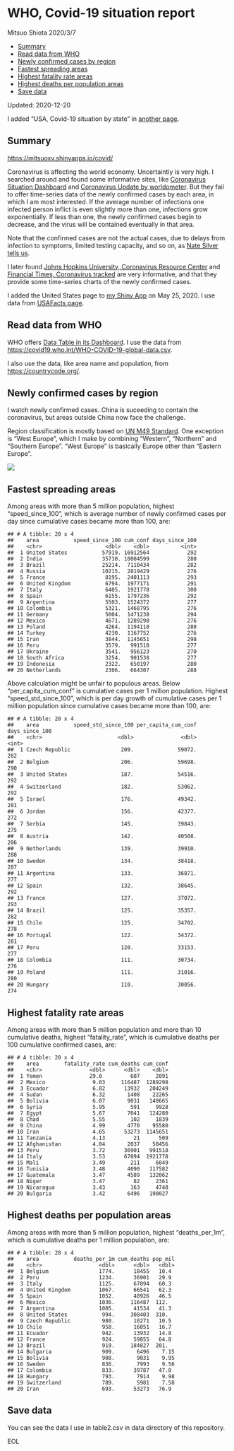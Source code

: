 WHO, Covid-19 situation report
================
Mitsuo Shiota
2020/3/7

  - [Summary](#summary)
  - [Read data from WHO](#read-data-from-who)
  - [Newly confirmed cases by region](#newly-confirmed-cases-by-region)
  - [Fastest spreading areas](#fastest-spreading-areas)
  - [Highest fatality rate areas](#highest-fatality-rate-areas)
  - [Highest deaths per population
    areas](#highest-deaths-per-population-areas)
  - [Save data](#save-data)

Updated: 2020-12-20

I added “USA, Covid-19 situation by state” in [another page](USA.md).

## Summary

<https://mitsuoxv.shinyapps.io/covid/>

Coronavirus is affecting the world economy. Uncertaintiy is very high. I
searched around and found some informative sites, like [Coronavirus
Situation
Dashboard](https://who.maps.arcgis.com/apps/opsdashboard/index.html#/c88e37cfc43b4ed3baf977d77e4a0667)
and [Coronavirus Update by
worldometer](https://www.worldometers.info/coronavirus/). But they fail
to offer time-series data of the newly confirmed cases by each area, in
which I am most interested. If the average number of infections one
infected person inflict is even slightly more than one, infections grow
exponentially. If less than one, the newly confirmed cases begin to
decrease, and the virus will be contained eventually in that area.

Note that the confirmed cases are not the actual cases, due to delays
from infection to symptoms, limited testing capacity, and so on, as
[Nate Silver tells
us](https://fivethirtyeight.com/features/coronavirus-case-counts-are-meaningless/).

I later found [Johns Hopkins University, Coronavirus Resource
Center](https://coronavirus.jhu.edu/) and [Financial Times, Coronavirus
tracked](https://www.ft.com/content/a26fbf7e-48f8-11ea-aeb3-955839e06441)
are very informative, and that they provide some time-series charts of
the newly confirmed cases.

I added the United States page to [my Shiny
App](https://mitsuoxv.shinyapps.io/covid/) on May 25, 2020. I use data
from [USAFacts
page](https://usafacts.org/visualizations/coronavirus-covid-19-spread-map/).

## Read data from WHO

WHO offers [Data Table in its Dashboard](https://covid19.who.int/table).
I use the data from
<https://covid19.who.int/WHO-COVID-19-global-data.csv>.

I also use the data, like area name and population, from
<https://countrycode.org/>.

## Newly confirmed cases by region

I watch newly confirmed cases. China is suceeding to contain the
coronavirus, but areas outside China now face the challenge.

Region classification is mostly based on [UN M49
Standard](https://unstats.un.org/unsd/methodology/m49/). One exception
is “West Europe”, which I make by combining “Western”, “Northern” and
“Southern Europe”. “West Europe” is basically Europe other than
“Eastern Europe”.

![](README_files/figure-gfm/chart-1.png)<!-- -->

## Fastest spreading areas

Among areas with more than 5 million population, highest
“speed\_since\_100”, which is average number of newly confirmed cases
per day since cumulative cases became more than 100, are:

    ## # A tibble: 20 x 4
    ##    area           speed_since_100 cum_conf days_since_100
    ##    <chr>                    <dbl>    <dbl>          <int>
    ##  1 United States           57919. 16912564            292
    ##  2 India                   35730. 10004599            280
    ##  3 Brazil                  25214.  7110434            282
    ##  4 Russia                  10215.  2819429            276
    ##  5 France                   8195.  2401113            293
    ##  6 United Kingdom           6794.  1977171            291
    ##  7 Italy                    6405.  1921778            300
    ##  8 Spain                    6155.  1797236            292
    ##  9 Argentina                5503.  1524372            277
    ## 10 Colombia                 5321.  1468795            276
    ## 11 Germany                  5004.  1471238            294
    ## 12 Mexico                   4671.  1289298            276
    ## 13 Poland                   4264.  1194110            280
    ## 14 Turkey                   4230.  1167752            276
    ## 15 Iran                     3844.  1145651            298
    ## 16 Peru                     3579.   991518            277
    ## 17 Ukraine                  3541.   956123            270
    ## 18 South Africa             3254.   901538            277
    ## 19 Indonesia                2322.   650197            280
    ## 20 Netherlands              2306.   664307            288

Above calculation might be unfair to populous areas. Below
“per\_capita\_cum\_conf” is cumulative cases per 1 million population.
Highest “speed\_std\_since\_100”, which is per day growth of cumulative
cases per 1 million population since cumulative cases became more than
100, are:

    ## # A tibble: 20 x 4
    ##    area           speed_std_since_100 per_capita_cum_conf days_since_100
    ##    <chr>                        <dbl>               <dbl>          <int>
    ##  1 Czech Republic                209.              59072.            282
    ##  2 Belgium                       206.              59698.            290
    ##  3 United States                 187.              54516.            292
    ##  4 Switzerland                   182.              53062.            292
    ##  5 Israel                        176.              49342.            281
    ##  6 Jordan                        156.              42377.            272
    ##  7 Serbia                        145.              39843.            275
    ##  8 Austria                       142.              40508.            286
    ##  9 Netherlands                   139.              39910.            288
    ## 10 Sweden                        134.              38418.            287
    ## 11 Argentina                     133.              36871.            277
    ## 12 Spain                         132.              38645.            292
    ## 13 France                        127.              37072.            293
    ## 14 Brazil                        125.              35357.            282
    ## 15 Chile                         125.              34702.            278
    ## 16 Portugal                      122.              34372.            281
    ## 17 Peru                          120.              33153.            277
    ## 18 Colombia                      111.              30734.            276
    ## 19 Poland                        111.              31016.            280
    ## 20 Hungary                       110.              30056.            274

## Highest fatality rate areas

Among areas with more than 5 million population and more than 10
cumulative deaths, highest “fatality\_rate”, which is cumulative deaths
per 100 cumulative confirmed cases, are:

    ## # A tibble: 20 x 4
    ##    area        fatality_rate cum_deaths cum_conf
    ##    <chr>               <dbl>      <dbl>    <dbl>
    ##  1 Yemen               29.0         607     2091
    ##  2 Mexico               9.03     116487  1289298
    ##  3 Ecuador              6.82      13932   204249
    ##  4 Sudan                6.32       1408    22265
    ##  5 Bolivia              6.07       9031   148665
    ##  6 Syria                5.95        591     9928
    ##  7 Egypt                5.67       7041   124280
    ##  8 Chad                 5.55        102     1839
    ##  9 China                4.99       4770    95580
    ## 10 Iran                 4.65      53273  1145651
    ## 11 Tanzania             4.13         21      509
    ## 12 Afghanistan          4.04       2037    50456
    ## 13 Peru                 3.72      36901   991518
    ## 14 Italy                3.53      67894  1921778
    ## 15 Mali                 3.49        211     6049
    ## 16 Tunisia              3.48       4090   117582
    ## 17 Guatemala            3.47       4589   132062
    ## 18 Niger                3.47         82     2361
    ## 19 Nicaragua            3.43        163     4748
    ## 20 Bulgaria             3.42       6496   190027

## Highest deaths per population areas

Among areas with more than 5 million population, highest
“deaths\_per\_1m”, which is cumulative deaths per 1 million
population, are:

    ## # A tibble: 20 x 4
    ##    area           deaths_per_1m cum_deaths pop_mil
    ##    <chr>                  <dbl>      <dbl>   <dbl>
    ##  1 Belgium                1774.      18455   10.4 
    ##  2 Peru                   1234.      36901   29.9 
    ##  3 Italy                  1125.      67894   60.3 
    ##  4 United Kingdom         1067.      66541   62.3 
    ##  5 Spain                  1052.      48926   46.5 
    ##  6 Mexico                 1036.     116487  112.  
    ##  7 Argentina              1005.      41534   41.3 
    ##  8 United States           994.     308403  310.  
    ##  9 Czech Republic          980.      10271   10.5 
    ## 10 Chile                   958.      16051   16.7 
    ## 11 Ecuador                 942.      13932   14.8 
    ## 12 France                  924.      59855   64.8 
    ## 13 Brazil                  919.     184827  201.  
    ## 14 Bulgaria                909.       6496    7.15
    ## 15 Bolivia                 908.       9031    9.95
    ## 16 Sweden                  836.       7993    9.56
    ## 17 Colombia                833.      39787   47.8 
    ## 18 Hungary                 793.       7914    9.98
    ## 19 Switzerland             789.       5981    7.58
    ## 20 Iran                    693.      53273   76.9

## Save data

You can see the data I use in table2.csv in data directory of this
repository.

EOL
